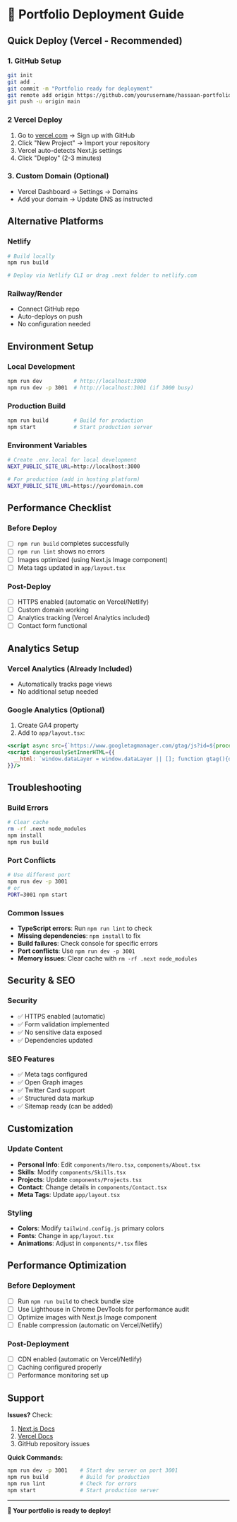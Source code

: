 # 🚀 Portfolio Deployment Guide

## Quick Deploy (Vercel - Recommended)

### 1. GitHub Setup

```bash
git init
git add .
git commit -m "Portfolio ready for deployment"
git remote add origin https://github.com/yourusername/hassaan-portfolio.git
git push -u origin main
```

### 2 Vercel Deploy
1. Go to [vercel.com](https://vercel.com) → Sign up with GitHub
2. Click "New Project" → Import your repository
3. Vercel auto-detects Next.js settings
4. Click "Deploy" (2-3 minutes)

### 3. Custom Domain (Optional)
- Vercel Dashboard → Settings → Domains
- Add your domain → Update DNS as instructed

## Alternative Platforms

### Netlify
```bash
# Build locally
npm run build

# Deploy via Netlify CLI or drag .next folder to netlify.com
```

### Railway/Render
- Connect GitHub repo
- Auto-deploys on push
- No configuration needed

## Environment Setup

### Local Development
```bash
npm run dev          # http://localhost:3000
npm run dev -p 3001  # http://localhost:3001 (if 3000 busy)
```

### Production Build
```bash
npm run build        # Build for production
npm start            # Start production server
```

### Environment Variables
```bash
# Create .env.local for local development
NEXT_PUBLIC_SITE_URL=http://localhost:3000

# For production (add in hosting platform)
NEXT_PUBLIC_SITE_URL=https://yourdomain.com
```

## Performance Checklist

### Before Deploy
- [ ] `npm run build` completes successfully
- [ ] `npm run lint` shows no errors
- [ ] Images optimized (using Next.js Image component)
- [ ] Meta tags updated in `app/layout.tsx`

### Post-Deploy
- [ ] HTTPS enabled (automatic on Vercel/Netlify)
- [ ] Custom domain working
- [ ] Analytics tracking (Vercel Analytics included)
- [ ] Contact form functional

## Analytics Setup

### Vercel Analytics (Already Included)
- Automatically tracks page views
- No additional setup needed

### Google Analytics (Optional)
1. Create GA4 property
2. Add to `app/layout.tsx`:
```jsx
<script async src={`https://www.googletagmanager.com/gtag/js?id=${process.env.NEXT_PUBLIC_GA_ID}`}/>
<script dangerouslySetInnerHTML={{
  __html: `window.dataLayer = window.dataLayer || []; function gtag(){dataLayer.push(arguments);} gtag('js', new Date()); gtag('config', '${process.env.NEXT_PUBLIC_GA_ID}');`
}}/>
```

## Troubleshooting

### Build Errors
```bash
# Clear cache
rm -rf .next node_modules
npm install
npm run build
```

### Port Conflicts
```bash
# Use different port
npm run dev -p 3001
# or
PORT=3001 npm start
```

### Common Issues
- **TypeScript errors**: Run `npm run lint` to check
- **Missing dependencies**: `npm install` to fix
- **Build failures**: Check console for specific errors
- **Port conflicts**: Use `npm run dev -p 3001`
- **Memory issues**: Clear cache with `rm -rf .next node_modules`

## Security & SEO

### Security
- ✅ HTTPS enabled (automatic)
- ✅ Form validation implemented
- ✅ No sensitive data exposed
- ✅ Dependencies updated

### SEO Features
- ✅ Meta tags configured
- ✅ Open Graph images
- ✅ Twitter Card support
- ✅ Structured data markup
- ✅ Sitemap ready (can be added)

## Customization

### Update Content
- **Personal Info**: Edit `components/Hero.tsx`, `components/About.tsx`
- **Skills**: Modify `components/Skills.tsx`
- **Projects**: Update `components/Projects.tsx`
- **Contact**: Change details in `components/Contact.tsx`
- **Meta Tags**: Update `app/layout.tsx`

### Styling
- **Colors**: Modify `tailwind.config.js` primary colors
- **Fonts**: Change in `app/layout.tsx`
- **Animations**: Adjust in `components/*.tsx` files

## Performance Optimization

### Before Deployment
- [ ] Run `npm run build` to check bundle size
- [ ] Use Lighthouse in Chrome DevTools for performance audit
- [ ] Optimize images with Next.js Image component
- [ ] Enable compression (automatic on Vercel/Netlify)

### Post-Deployment
- [ ] CDN enabled (automatic on Vercel/Netlify)
- [ ] Caching configured properly
- [ ] Performance monitoring set up

## Support

**Issues?** Check:
1. [Next.js Docs](https://nextjs.org/docs)
2. [Vercel Docs](https://vercel.com/docs)
3. GitHub repository issues

**Quick Commands:**
```bash
npm run dev -p 3001    # Start dev server on port 3001
npm run build          # Build for production
npm run lint           # Check for errors
npm start              # Start production server
```

---

**🎉 Your portfolio is ready to deploy!**
